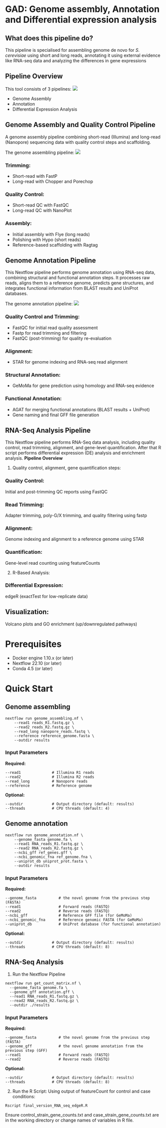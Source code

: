 # GAD: Genome assembly, Annotation and Differential expression analysis
## What does this pipeline do?
This pipeline is specialised for assembling genome de novo for *S. cerevisiae* using short and long reads, annotating it using external evidence like RNA-seq data and analyzing the differences in gene expressions
## Pipeline Overview
This tool consists of 3 pipelines:
![](https://github.com/mattpanteleev/GAD-pipeline/blob/main/plots/whole%20pipeline.png)
- Genome Assembly
- Annotation
- Differential Expression Analysis
## Genome Assembly and Quality Control Pipeline
A genome assembly pipeline combining short-read (Illumina) and long-read (Nanopore) sequencing data with quality control steps and scaffolding.

The genome assembling pipeline:
![](https://github.com/mattpanteleev/GAD-pipeline/blob/main/plots/genome%20assembling.png)
### Trimming:
- Short-read with FastP
- Long-read with Chopper and Porechop
### Quality Control:
- Short-read QC with FastQC
- Long-read QC with NanoPlot
### Assembly:
- Initial assembly with Flye (long reads)
- Polishing with Hypo (short reads)
- Reference-based scaffolding with Ragtag

## Genome Annotation Pipeline
This Nextflow pipeline performs genome annotation using RNA-seq data, combining structural and functional annotation steps. It processes raw reads, aligns them to a reference genome, predicts gene structures, and integrates functional information from BLAST results and UniProt databases.

The genome annotation pipeline:
![](https://github.com/mattpanteleev/GAD-pipeline/blob/main/plots/genome%20annotation.png)

### Quality Control and Trimming:
- FastQC for initial read quality assessment
- Fastp for read trimming and filtering
- FastQC (post-trimming) for quality re-evaluation
### Alignment:
- STAR for genome indexing and RNA-seq read alignment
### Structural Annotation:
- GeMoMa for gene prediction using homology and RNA-seq evidence
### Functional Annotation:
- AGAT for merging functional annotations (BLAST results + UniProt)
- Gene naming and final GFF file generation

## RNA-Seq Analysis Pipeline
This Nextflow pipeline performs RNA-Seq data analysis, including quality control, read trimming, alignment, and gene-level quantification. After that R script performs
differential expression (DE) analysis and enrichment analysis.
**Pipeline Overview**

1. Quality control, alignment, gene quantification steps:
### Quality Control:
Initial and post-trimming QC reports using FastQC
### Read Trimming:
Adapter trimming, poly-G/X trimming, and quality filtering using fastp
### Alignment:
Genome indexing and alignment to a reference genome using STAR
### Quantification:
Gene-level read counting using featureCounts 

2. R-Based Analysis:
### Differential Expression: 
edgeR (exactTest for low-replicate data)
## Visualization: 
Volcano plots and GO enrichment (up/downregulated pathways)




# Prerequisites 
- Docker engine 1.10.x (or later)
- Nextflow 22.10 (or later)
- Conda 4.5 (or later)
# Quick Start
## Genome assembling
```
nextflow run genome_assembling.nf \
    --read1 reads_R1.fastq.gz \
    --read2 reads_R2.fastq.gz \
    --read_long nanopore_reads.fastq \
    --reference reference_genome.fasta \
    --outdir results
```
### Input Parameters
**Required:**
```
--read1              # Illumina R1 reads
--read2              # Illumina R2 reads 
--read_long          # Nanopore reads
--reference          # Reference genome
```
**Optional:**
```
--outdir             # Output directory (default: results)
--threads            # CPU threads (default: 4)
```

## Genome annotation

```
nextflow run genome_annotation.nf \
    --genome_fasta genome.fa \
    --read1 RNA_reads_R1.fastq.gz \
    --read2 RNA_reads_R2.fastq.gz \
    --ncbi_gff ref_genes.gff \
    --ncbi_genomic_fna ref_genome.fna \
    --uniprot_db uniprot_prot.fasta \
    --outdir results
```
### Input Parameters
**Required:**
```
--genome_fasta			# the novel genome from the previous step (FASTA)
--read1					# Forward reads (FASTQ)	
--read2					# Reverse reads (FASTQ)
--ncbi_gff				# Reference GFF file (for GeMoMa)
--ncbi_genomic_fna		# Reference genomic FASTA (for GeMoMa)
--uniprot_db			# UniProt database (for functional annotation)
```
**Optional:**
```
--outdir             # Output directory (default: results)
--threads            # CPU threads (default: 8)
```

## RNA-Seq Analysis
1. Run the Nextflow Pipeline
```
nextflow run get_count_matrix.nf \
  --genome_fasta genome.fa \
  --genome_gff annotation.gff \
  --read1 RNA_reads_R1.fastq.gz \
  --read2 RNA_reads_R2.fastq.gz \
  --outdir ./results
```
### Input Parameters
**Required:**
```
--genome_fasta			# the novel genome from the previous step (FASTA)
--genome_gff			# the novel genome annotation from the previous step (GFF)
--read1					# Forward reads (FASTQ)	
--read2					# Reverse reads (FASTQ)
```
**Optional:**
```
--outdir             # Output directory (default: results)
--threads            # CPU threads (default: 8)
```
2. Run the R Script:
Using output of featureCount for control and case conditions:
```
Rscript final_version_RNA_seq_edgeR.R
```
Ensure control_strain_gene_counts.txt and case_strain_gene_counts.txt are in the working directory or change names of variables in R file.


